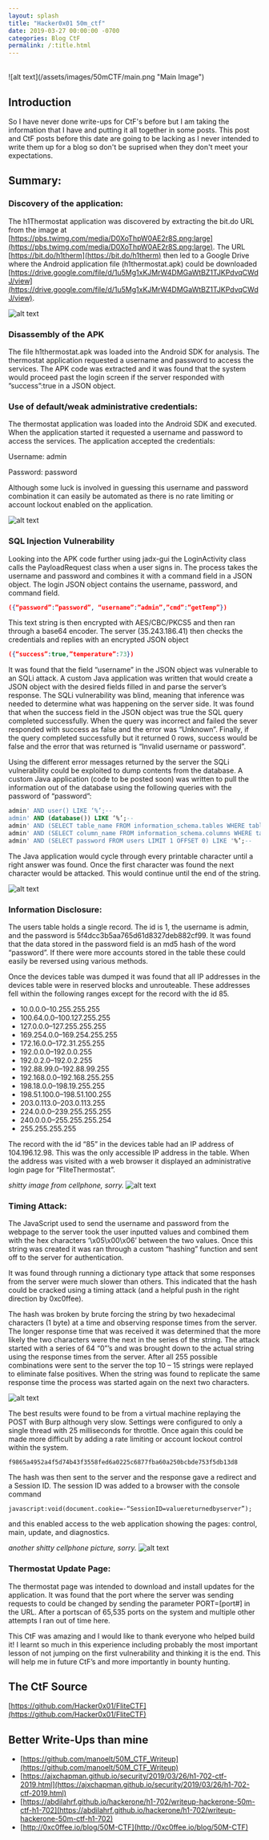 ```yaml
---
layout: splash
title: "Hacker0x01 50m_ctf"
date: 2019-03-27 00:00:00 -0700
categories: Blog CtF
permalink: /:title.html
---
```

<br />
![alt text](/assets/images/50mCTF/main.png "Main Image")

## Introduction

So I have never done write-ups for CtF's before but I am taking the information that I have and putting it all together in some posts.  This post and CtF posts before this date are going to be lacking as I never intended to write them up for a blog so don't be suprised when they don't meet your expectations.

## Summary:

### Discovery of the application:
The h1Thermostat application was discovered by extracting the bit.do URL from the image at [https://pbs.twimg.com/media/D0XoThpW0AE2r8S.png:large](https://pbs.twimg.com/media/D0XoThpW0AE2r8S.png:large). The URL [https://bit.do/h1therm](https://bit.do/h1therm) then led to a Google Drive where the Android application file (h1thermostat.apk) could be downloaded [https://drive.google.com/file/d/1u5Mg1xKJMrW4DMGaWtBZ1TJKPdvqCWdJ/view](https://drive.google.com/file/d/1u5Mg1xKJMrW4DMGaWtBZ1TJKPdvqCWdJ/view).

![alt text](/assets/images/50mCTF/png_steg.png "Steg")

### Disassembly of the APK
The file h1thermostat.apk was loaded into the Android SDK for analysis. The thermostat application requested a username and password to access the services. The APK code was extracted and it was found that the system would proceed past the login screen if the server responded with ”success”:true in a JSON object.

### Use of default/weak administrative credentials:
The thermostat application was loaded into the Android SDK and executed. When the application started it requested a username and password to access the services. The application accepted the credentials:

Username: admin

Password: password

Although some luck is involved in guessing this username and password combination it can easily be automated as there is no rate limiting or account lockout enabled on the application.

![alt text](/assets/images/50mCTF/weak_creds.png "APK Login")

### SQL Injection Vulnerability
Looking into the APK code further using jadx-gui the LoginActivity class calls the PayloadRequest class when a user signs in. The process takes the username and password and combines it with a command field in a JSON object. The login JSON object contains the username, password, and command field. 
```json
({“password”:”password”, “username”:”admin”,”cmd”:”getTemp”})
```
This text string is then encrypted with AES/CBC/PKCS5 and then ran through a base64 encoder. The server (35.243.186.41) then checks the credentials and replies with an encrypted JSON object 
```json
({“success”:true,”temperature”:73})
```

It was found that the field “username” in the JSON object was vulnerable to an SQLi attack. A custom Java application was written that would create a JSON object with the desired fields filled in and parse the server’s response. The SQLi vulnerability was blind, meaning that inference was needed to determine what was happening on the server side. It was found that when the success field in the JSON object was true the SQL query completed successfully. When the query was incorrect and failed the sever responded with success as false and the error was “Unknown”. Finally, if the query completed successfully but it returned 0 rows, success would be false and the error that was returned is “Invalid username or password”.

Using the different error messages returned by the server the SQLi vulnerability could be exploited to dump contents from the database. A custom Java application (code to be posted soon) was written to pull the information out of the database using the following queries with the password of “password”:
```sql
admin' AND user() LIKE ‘%’;--
admin' AND (database()) LIKE ‘%’;--
admin' AND (SELECT table_name FROM information_schema.tables WHERE table_schema=database() LIMIT 1 OFFSET 1") LIKE '%’;--
admin' AND (SELECT column_name FROM information_schema.columns WHERE table_schema=database() AND table_name='users' LIMIT 1 OFFSET 1) LIKE '%’;--
admin' AND (SELECT password FROM users LIMIT 1 OFFSET 0) LIKE '%’;--
```

The Java application would cycle through every printable character until a right answer was found. Once the first character was found the next character would be attacked. This would continue until the end of the string.

![alt text](/assets/images/50mCTF/sqli.png "SQLi")

### Information Disclosure:
The users table holds a single record. The id is 1, the username is admin, and the password is 5f4dcc3b5aa765d61d8327deb882cf99. It was found that the data stored in the password field is an md5 hash of the word “password”. If there were more accounts stored in the table these could easily be reversed using various methods.

Once the devices table was dumped it was found that all IP addresses in the devices table were in reserved blocks and unrouteable. These addresses fell within the following ranges except for the record with the id 85.

* 10.0.0.0–10.255.255.255
* 100.64.0.0–100.127.255.255
* 127.0.0.0–127.255.255.255
* 169.254.0.0–169.254.255.255
* 172.16.0.0–172.31.255.255
* 192.0.0.0–192.0.0.255
* 192.0.2.0–192.0.2.255
* 192.88.99.0–192.88.99.255
* 192.168.0.0–192.168.255.255
* 198.18.0.0–198.19.255.255
* 198.51.100.0–198.51.100.255
* 203.0.113.0–203.0.113.255
* 224.0.0.0–239.255.255.255
* 240.0.0.0–255.255.255.254
* 255.255.255.255

The record with the id “85” in the devices table had an IP address of 104.196.12.98. This was the only accessible IP address in the table. When the address was visited with a web browser it displayed an administrative login page for “FliteThermostat”.

*shitty image from cellphone, sorry.*
![alt text](/assets/images/50mCTF/login.jpg "login")

### Timing Attack:

The JavaScript used to send the username and password from the webpage to the server took the user inputted values and combined them with the hex characters ‘\x05\x00\x06’ between the two values. Once this string was created it was ran through a custom “hashing” function and sent off to the server for authentication.

It was found through running a dictionary type attack that some responses from the server were much slower than others. This indicated that the hash could be cracked using a timing attack (and a helpful push in the right direction by 0xc0ffee).

The hash was broken by brute forcing the string by two hexadecimal characters (1 byte) at a time and observing response times from the server. The longer response time that was received it was determined that the more likely the two characters were the next in the series of the string. The attack started with a series of 64 “0”’s and was brought down to the actual string using the response times from the server. After all 255 possible combinations were sent to the server the top 10 – 15 strings were replayed to eliminate false positives. When the string was found to replicate the same response time the process was started again on the next two characters.

![alt text](/assets/images/50mCTF/hash.png "BURP")

The best results were found to be from a virtual machine replaying the POST with Burp although very slow. Settings were configured to only a single thread with 25 milliseconds for throttle. Once again this could be made more difficult by adding a rate limiting or account lockout control within the system.
```
f9865a4952a4f5d74b43f3558fed6a0225c6877fba60a250bcbde753f5db13d8
```
The hash was then sent to the server and the response gave a redirect and a Session ID. The session ID was added to a browser with the console command 
```
javascript:void(document.cookie=-“SessionID=valuereturnedbyserver”);
```
and this enabled access to the web application showing the pages: control, main, update, and diagnostics.

*another shitty cellphone picture, sorry.*
![alt text](/assets/images/50mCTF/loggedin.jpg "logged in")

### Thermostat Update Page:

The thermostat page was intended to download and install updates for the application. It was found that the port where the server was sending requests to could be changed by sending the parameter PORT=[port#] in the URL. After a portscan of 65,535 ports on the system and multiple other attempts I ran out of time here.

This CtF was amazing and I would like to thank everyone who helped build it! I learnt so much in this experience including probably the most important lesson of not jumping on the first vulnerability and thinking it is the end. This will help me in future CtF’s and more importantly in bounty hunting.

## The CtF Source
[https://github.com/Hacker0x01/FliteCTF](https://github.com/Hacker0x01/FliteCTF)

## Better Write-Ups than mine
* [https://github.com/manoelt/50M_CTF_Writeup](https://github.com/manoelt/50M_CTF_Writeup)
* [https://ajxchapman.github.io/security/2019/03/26/h1-702-ctf-2019.html](https://ajxchapman.github.io/security/2019/03/26/h1-702-ctf-2019.html)
* [https://abdilahrf.github.io/hackerone/h1-702/writeup-hackerone-50m-ctf-h1-702](https://abdilahrf.github.io/hackerone/h1-702/writeup-hackerone-50m-ctf-h1-702)
* [http://0xc0ffee.io/blog/50M-CTF](http://0xc0ffee.io/blog/50M-CTF)